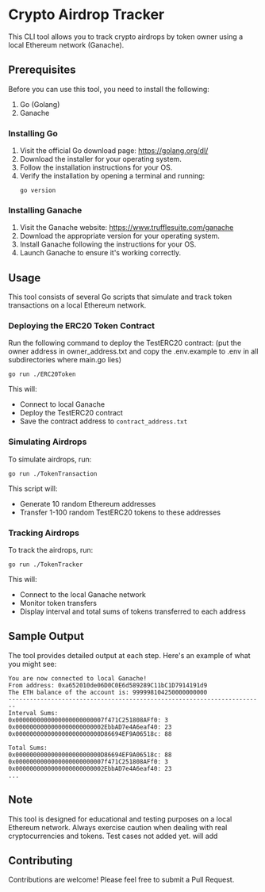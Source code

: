 # Crypto Airdrop Tracker

This CLI tool allows you to track crypto airdrops by token owner using a local Ethereum network (Ganache).

## Prerequisites

Before you can use this tool, you need to install the following:

1. Go (Golang)
2. Ganache

### Installing Go

1. Visit the official Go download page: https://golang.org/dl/
2. Download the installer for your operating system.
3. Follow the installation instructions for your OS.
4. Verify the installation by opening a terminal and running:
   ```
   go version
   ```

### Installing Ganache

1. Visit the Ganache website: https://www.trufflesuite.com/ganache
2. Download the appropriate version for your operating system.
3. Install Ganache following the instructions for your OS.
4. Launch Ganache to ensure it's working correctly.

## Usage

This tool consists of several Go scripts that simulate and track token transactions on a local Ethereum network.

### Deploying the ERC20 Token Contract

Run the following command to deploy the TestERC20 contract:
(put the owner address in owner_address.txt and copy the .env.example to .env in all subdirectories where main.go lies)

```
go run ./ERC20Token
```

This will:
- Connect to local Ganache
- Deploy the TestERC20 contract
- Save the contract address to `contract_address.txt`

### Simulating Airdrops

To simulate airdrops, run:

```
go run ./TokenTransaction
```

This script will:
- Generate 10 random Ethereum addresses
- Transfer 1-100 random TestERC20 tokens to these addresses 

### Tracking Airdrops

To track the airdrops, run:

```
go run ./TokenTracker
```

This will:
- Connect to the local Ganache network
- Monitor token transfers
- Display interval and total sums of tokens transferred to each address

## Sample Output

The tool provides detailed output at each step. Here's an example of what you might see:

```
You are now connected to local Ganache!
From address: 0xa652010de06D0C0E6d589289C11bC1D7914191d9
The ETH balance of the account is: 999998104250000000000
------------------------------------------------------------------------
Interval Sums:
0x0000000000000000000000007f471C251808AFf0: 3
0x0000000000000000000000002EbbAD7e4A6eaf40: 23
0x000000000000000000000000D86694EF9A06518c: 88

Total Sums:
0x000000000000000000000000D86694EF9A06518c: 88
0x0000000000000000000000007f471C251808AFf0: 3
0x0000000000000000000000002EbbAD7e4A6eaf40: 23
...
```

## Note

This tool is designed for educational and testing purposes on a local Ethereum network. Always exercise caution when dealing with real cryptocurrencies and tokens.
Test cases not added yet. will add

## Contributing

Contributions are welcome! Please feel free to submit a Pull Request.


